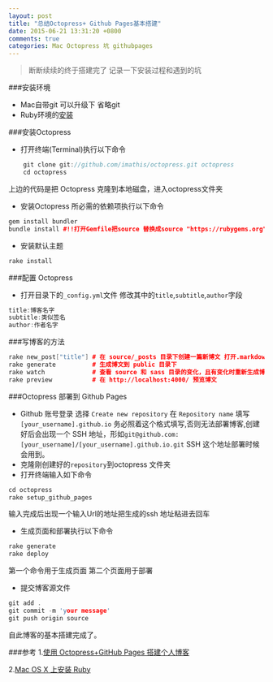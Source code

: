 ```yaml
---
layout: post
title: "总结Octopress+ Github Pages基本搭建"
date: 2015-06-21 13:31:20 +0800
comments: true
categories: Mac Octopress 坑 githubpages
---
```


>断断续续的终于搭建完了 记录一下安装过程和遇到的坑

###安装环境

* Mac自带git 可以升级下 省略git
* Ruby环境的[安装](https://github.com/ruby-china/ruby-china/wiki/Mac-OS-X-%E4%B8%8A%E5%AE%89%E8%A3%85-Ruby)

###安装Octopress

* 打开终端(Terminal)执行以下命令

```cpp
	git clone git://github.com/imathis/octopress.git octopress
	cd octopress
```
上边的代码是把 Octopress 克隆到本地磁盘，进入octopress文件夹

* 安装Octopress 所必需的依赖项执行以下命令
```cpp
gem install bundler
bundle install #!!打开Gemfile把source 替换成source "https://rubygems.org"
```
* 安装默认主题
```cpp
rake install
```


###配置 Octopress

* 打开目录下的`_config.yml`文件 修改其中的`title`,`subtitle`,`author`字段
```cpp
title:博客名字
subtitle:类似签名
author:作者名字
```


###写博客的方法

```cpp
rake new_post["title"] # 在 source/_posts 目录下创建一篇新博文 打开.markdown文件进行博文编辑
rake generate          # 生成博文到 public 目录下
rake watch             # 查看 source 和 sass 目录的变化，且有变化时重新生成博文
rake preview           # 在 http://localhost:4000/ 预览博文
```

###Octopress 部署到 Github Pages

*  Github 账号登录 选择 `Create new repository` 在 `Repository name` 填写`[your_username].github.io` 务必照着这个格式填写,否则无法部署博客,创建好后会出现一个 SSH 地址，形如`git@github.com:[your_username]/[your_username].github.io.git` SSH 这个地址部署时候会用到。
* 克隆刚创建好的`repository`到octopress 文件夹
* 打开终端输入如下命令
```cpp
cd octopress
rake setup_github_pages
```
输入完成后出现一个输入Url的地址把生成的ssh 地址粘进去回车

* 生成页面和部署执行以下命令
```cpp
rake generate
rake deploy
```
第一个命令用于生成页面 第二个页面用于部署

* 提交博客源文件
```cpp
git add .
git commit -m 'your message'
git push origin source
```
自此博客的基本搭建完成了。


###参考
1.[使用 Octopress+GitHub Pages 搭建个人博客](http://blog.leichunfeng.com/blog/2014/11/11/use-octopress-plus-github-pages-to-setup-a-personal-blog/)

2.[Mac OS X 上安装 Ruby](https://github.com/ruby-china/ruby-china/wiki/Mac-OS-X-%E4%B8%8A%E5%AE%89%E8%A3%85-Ruby)









